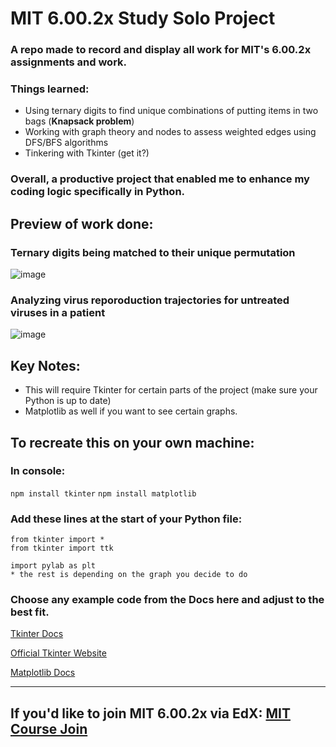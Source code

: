 # MIT 6.00.2x Study Solo Project 
### A repo made to record and display all work for MIT's 6.00.2x assignments and work.

### Things learned:
* Using ternary digits to find unique combinations of putting items in two bags (**Knapsack problem**)
* Working with graph theory and nodes to assess weighted edges using DFS/BFS algorithms
* Tinkering with Tkinter (get it?)

### Overall, a productive project that enabled me to enhance my coding logic specifically in Python.

## Preview of work done:
### Ternary digits being matched to their unique permutation
![image](https://github.com/tuskydev/MIT-6.00.2x/assets/52723004/ee520b02-72ab-4f52-9fbd-47462fcae3bb)

### Analyzing virus reporoduction trajectories for untreated viruses in a patient
![image](https://github.com/tuskydev/MIT-6.00.2x/assets/52723004/12633aad-6fc9-42d1-ba66-45842790e476)

## Key Notes:
* This will require Tkinter for certain parts of the project (make sure your Python is up to date)
* Matplotlib as well if you want to see certain graphs.

## To recreate this on your own machine:

### In console:
`
npm install tkinter
`
`
npm install matplotlib
`

### Add these lines at the start of your Python file:
```
from tkinter import *
from tkinter import ttk
```
```
import pylab as plt
* the rest is depending on the graph you decide to do
```

### Choose any example code from the Docs here and adjust to the best fit.

[Tkinter Docs](https://docs.python.org/3/library/tkinter.html)

[Official Tkinter Website](https://tkdocs.com/)

[Matplotlib Docs](https://matplotlib.org/stable/users/explain/quick_start.html)

---

## If you'd like to join MIT 6.00.2x via EdX: [MIT Course Join](https://www.edx.org/learn/computer-science/massachusetts-institute-of-technology-introduction-to-computational-thinking-and-data-science)
